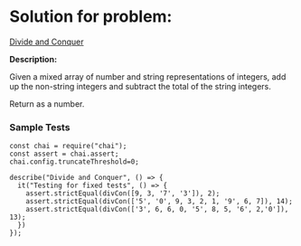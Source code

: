 # Solution for problem:

[Divide and Conquer](https://www.codewars.com/kata/57eaec5608fed543d6000021)

**Description:**

Given a mixed array of number and string representations of integers, add up the non-string integers and subtract the total of the string integers.

Return as a number.

### Sample Tests

```plaintext
const chai = require("chai");
const assert = chai.assert;
chai.config.truncateThreshold=0;

describe("Divide and Conquer", () => {
  it("Testing for fixed tests", () => {
    assert.strictEqual(divCon([9, 3, '7', '3']), 2);
    assert.strictEqual(divCon(['5', '0', 9, 3, 2, 1, '9', 6, 7]), 14);
    assert.strictEqual(divCon(['3', 6, 6, 0, '5', 8, 5, '6', 2,'0']), 13);
  })
});
```
